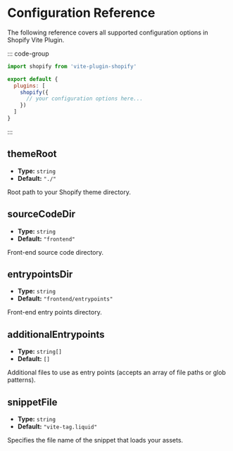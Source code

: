 # Configuration Reference

The following reference covers all supported configuration options in Shopify Vite Plugin.

::: code-group
```js [vite.config.js]
import shopify from 'vite-plugin-shopify'

export default {
  plugins: [
    shopify({
      // your configuration options here...
    })
  ]
}
```
:::

## themeRoot

- **Type:** `string`
- **Default:** `"./"`

Root path to your Shopify theme directory.

## sourceCodeDir

- **Type:** `string`
- **Default:** `"frontend"`

Front-end source code directory.

## entrypointsDir

- **Type:** `string`
- **Default:** `"frontend/entrypoints"`

Front-end entry points directory.

## additionalEntrypoints

- **Type:** `string[]`
- **Default:** `[]`

Additional files to use as entry points (accepts an array of file paths or glob patterns).

## snippetFile

- **Type:** `string`
- **Default:** `"vite-tag.liquid"`

Specifies the file name of the snippet that loads your assets.
